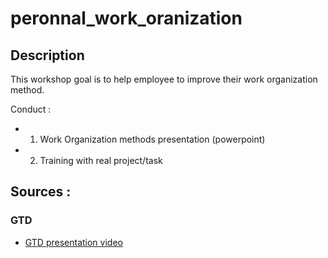 # peronnal_work_oranization

## Description

This workshop goal is to help employee to improve their work organization method.

Conduct :
- 1. Work Organization methods presentation (powerpoint)
- 2. Training with real project/task

## Sources : 

### GTD 

- [GTD presentation video](https://www.youtube.com/watch?v=gCswMsONkwY)